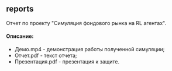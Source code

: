 ## reports

Отчет по проекту "Симуляция фондового рынка на RL агентах".

#### Описание:
+ Демо.mp4 - демонстрация работы полученной симуляции;
+ Отчет.pdf - текст отчета;
+ Презентация.pdf - презентация к защите.
